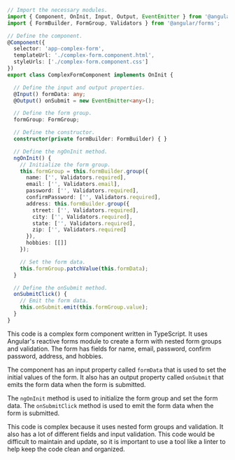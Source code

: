 ```typescript
// Import the necessary modules.
import { Component, OnInit, Input, Output, EventEmitter } from '@angular/core';
import { FormBuilder, FormGroup, Validators } from '@angular/forms';

// Define the component.
@Component({
  selector: 'app-complex-form',
  templateUrl: './complex-form.component.html',
  styleUrls: ['./complex-form.component.css']
})
export class ComplexFormComponent implements OnInit {

  // Define the input and output properties.
  @Input() formData: any;
  @Output() onSubmit = new EventEmitter<any>();

  // Define the form group.
  formGroup: FormGroup;

  // Define the constructor.
  constructor(private formBuilder: FormBuilder) { }

  // Define the ngOnInit method.
  ngOnInit() {
    // Initialize the form group.
    this.formGroup = this.formBuilder.group({
      name: ['', Validators.required],
      email: ['', Validators.email],
      password: ['', Validators.required],
      confirmPassword: ['', Validators.required],
      address: this.formBuilder.group({
        street: ['', Validators.required],
        city: ['', Validators.required],
        state: ['', Validators.required],
        zip: ['', Validators.required]
      }),
      hobbies: [[]]
    });

    // Set the form data.
    this.formGroup.patchValue(this.formData);
  }

  // Define the onSubmit method.
  onSubmitClick() {
    // Emit the form data.
    this.onSubmit.emit(this.formGroup.value);
  }
}
```

This code is a complex form component written in TypeScript. It uses Angular's reactive forms module to create a form with nested form groups and validation. The form has fields for name, email, password, confirm password, address, and hobbies.

The component has an input property called `formData` that is used to set the initial values of the form. It also has an output property called `onSubmit` that emits the form data when the form is submitted.

The `ngOnInit` method is used to initialize the form group and set the form data. The `onSubmitClick` method is used to emit the form data when the form is submitted.

This code is complex because it uses nested form groups and validation. It also has a lot of different fields and input validation. This code would be difficult to maintain and update, so it is important to use a tool like a linter to help keep the code clean and organized.